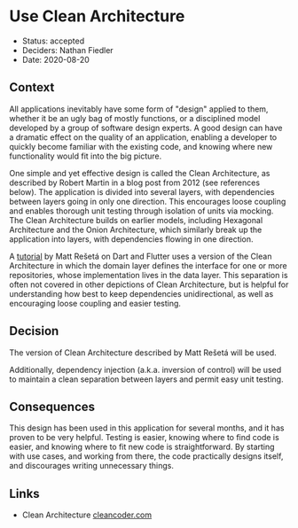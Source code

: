 # Use Clean Architecture

* Status: accepted
* Deciders: Nathan Fiedler
* Date: 2020-08-20

## Context

All applications inevitably have some form of "design" applied to them, whether it be an ugly bag of mostly functions, or a disciplined model developed by a group of software design experts. A good design can have a dramatic effect on the quality of an application, enabling a developer to quickly become familiar with the existing code, and knowing where new functionality would fit into the big picture.

One simple and yet effective design is called the Clean Architecture, as described by Robert Martin in a blog post from 2012 (see references below). The application is divided into several layers, with dependencies between layers going in only one direction. This encourages loose coupling and enables thorough unit testing through isolation of units via mocking. The Clean Architecture builds on earlier models, including Hexagonal Architecture and the Onion Architecture, which similarly break up the application into layers, with dependencies flowing in one direction.

A [tutorial](https://resocoder.com/2019/08/27/flutter-tdd-clean-architecture-course-1-explanation-project-structure/) by Matt Rešetá on Dart and Flutter uses a version of the Clean Architecture in which the domain layer defines the interface for one or more repositories, whose implementation lives in the data layer. This separation is often not covered in other depictions of Clean Architecture, but is helpful for understanding how best to keep dependencies unidirectional, as well as encouraging loose coupling and easier testing.

## Decision

The version of Clean Architecture described by Matt Rešetá will be used.

Additionally, dependency injection (a.k.a. inversion of control) will be used to maintain a clean separation between layers and permit easy unit testing.

## Consequences

This design has been used in this application for several months, and it has proven to be very helpful. Testing is easier, knowing where to find code is easier, and knowing where to fit new code is straightforward. By starting with use cases, and working from there, the code practically designs itself, and discourages writing unnecessary things.

## Links

* Clean Architecture [cleancoder.com](https://blog.cleancoder.com/uncle-bob/2012/08/13/the-clean-architecture.html)
